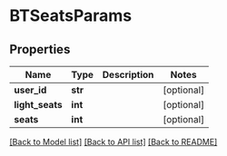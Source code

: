 # BTSeatsParams

## Properties
Name | Type | Description | Notes
------------ | ------------- | ------------- | -------------
**user_id** | **str** |  | [optional] 
**light_seats** | **int** |  | [optional] 
**seats** | **int** |  | [optional] 

[[Back to Model list]](../README.md#documentation-for-models) [[Back to API list]](../README.md#documentation-for-api-endpoints) [[Back to README]](../README.md)


